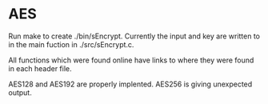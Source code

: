 # AES

Run make to create ./bin/sEncrypt. Currently the input and key are written to in the main fuction in ./src/sEncrypt.c.

All functions which were found online have links to where they were found in each header file.

AES128 and AES192 are properly implented. AES256 is giving unexpected output.
